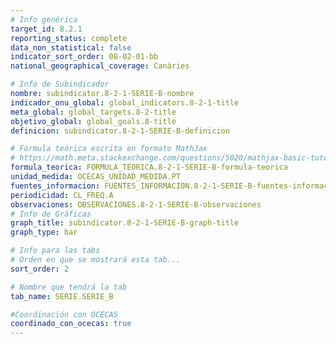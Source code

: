 ```yaml
---
# Info genérica
target_id: 8.2.1
reporting_status: complete
data_non_statistical: false
indicator_sort_order: 08-02-01-bb
national_geographical_coverage: Canàries

# Info de Subindicador
nombre: subindicator.8-2-1-SERIE-B-nombre
indicador_onu_global: global_indicators.8-2-1-title
meta_global: global_targets.8-2-title
objetivo_global: global_goals.8-title
definicion: subindicator.8-2-1-SERIE-B-definicion

# Fórmula teórica escrita en formato MathJax
# https://math.meta.stackexchange.com/questions/5020/mathjax-basic-tutorial-and-quick-reference
formula_teorica: FORMULA_TEORICA.8-2-1-SERIE-B-formula-teorica
unidad_medida: OCECAS_UNIDAD_MEDIDA.PT
fuentes_informacion: FUENTES_INFORMACION.8-2-1-SERIE-B-fuentes-informacion
periodicidad: CL_FREQ.A
observaciones: OBSERVACIONES.8-2-1-SERIE-B-observaciones
# Info de Gráficas
graph_title: subindicator.8-2-1-SERIE-B-graph-title
graph_type: bar

# Info para las tabs
# Orden en que se mostrará esta tab...
sort_order: 2

# Nombre que tendrá la tab
tab_name: SERIE.SERIE_B

#Coordinación con OCECAS
coordinado_con_ocecas: true
---
```


